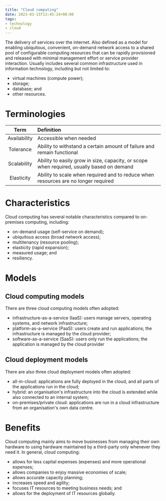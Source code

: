 ```yaml
---
title: "Cloud computing"
date: 2023-03-15T13:45:24+08:00
tags:
- technology
- cloud
---
```


The delivery of services over the internet. Also defined as a model for enabling ubiquitous, convenient, on-demand network access to a shared pool of configurable computing resources that can be rapidly provisioned and released with minimal management effort or service provider interaction. Usually includes several common infrastructure used in information technology, including but not limited to:
- virtual machines (compute power);
- storage;
- database; and
- other resources.

# Terminologies

| Term | Definition |
|:-:|:-|
| Availability | Accessible when needed |
| Tolerance | Ability to withstand a certain amount of failure and remain functional |
| Scalability | Ability to easily grow in size, capacity, or scope when required, usually based on demand |
| Elasticity | Ability to scale when required and to reduce when resources are no longer required |

# Characteristics

Cloud computing has several notable characteristics compared to on-premises computing, including:
- on-demand usage (self-service on demand);
- ubiquitous access (broad network access);
- multitenancy (resource pooling);
- elasticity (rapid expansion);
- measured usage; and
- resiliency.

# Models

## Cloud computing models
There are three cloud computing models often adopted:

- infrastructure-as-a-service (IaaS): users manage servers, operating systems, and network infrastructure;
- platform-as-a-service (PaaS): users create and run applications; the infrastructure is managed by the cloud provider;
- software-as-a-service (SaaS): users only run the applications; the application is managed by the cloud provider

## Cloud deployment models
There are also three cloud deployment models often adopted:

- all-in-cloud: applications are fully deployed in the cloud, and all parts of the applications run in the cloud;
- hybrid: an organisation's infrastructure into the cloud is extended while also connected to an internal system;
- on-premises/private cloud: applications are run in a cloud infrastructure from an organisation's own data centre.

# Benefits

Cloud computing mainly aims to move businesses from managing their own hardware to using hardware maintained by a third-party only whenever they need it. In general, cloud computing:
- allows for less capital expenses (expenses) and more operational expenses;
- allows companies to enjoy massive economies of scale;
- allows accurate capacity planning;
- increases speed and agility;
- focuses IT resources to meeting business needs; and
- allows for the deployment of IT resources globally.